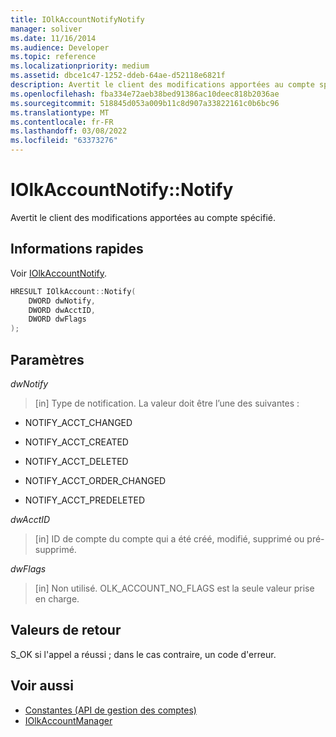 ```yaml
---
title: IOlkAccountNotifyNotify
manager: soliver
ms.date: 11/16/2014
ms.audience: Developer
ms.topic: reference
ms.localizationpriority: medium
ms.assetid: dbce1c47-1252-ddeb-64ae-d52118e6821f
description: Avertit le client des modifications apportées au compte spécifié.
ms.openlocfilehash: fba334e72aeb38bed91386ac10deec818b2036ae
ms.sourcegitcommit: 518845d053a009b11c8d907a33822161c0b6bc96
ms.translationtype: MT
ms.contentlocale: fr-FR
ms.lasthandoff: 03/08/2022
ms.locfileid: "63373276"
---
```

# <a name="iolkaccountnotifynotify"></a>IOlkAccountNotify::Notify

Avertit le client des modifications apportées au compte spécifié.
  
## <a name="quick-info"></a>Informations rapides

Voir [IOlkAccountNotify](iolkaccountnotify.md).
  
```cpp
HRESULT IOlkAccount::Notify(  
    DWORD dwNotify, 
    DWORD dwAcctID, 
    DWORD dwFlags 
);

```

## <a name="parameters"></a>Paramètres

_dwNotify_
  
> [in] Type de notification. La valeur doit être l’une des suivantes :
    
   - NOTIFY_ACCT_CHANGED 
    
   - NOTIFY_ACCT_CREATED 
    
   - NOTIFY_ACCT_DELETED
    
   - NOTIFY_ACCT_ORDER_CHANGED 
    
   - NOTIFY_ACCT_PREDELETED 
    
 _dwAcctID_
  
> [in] ID de compte du compte qui a été créé, modifié, supprimé ou pré-supprimé.
    
 _dwFlags_
  
> [in] Non utilisé. OLK_ACCOUNT_NO_FLAGS est la seule valeur prise en charge. 
    
## <a name="return-values"></a>Valeurs de retour

S_OK si l'appel a réussi ; dans le cas contraire, un code d'erreur.
  
## <a name="see-also"></a>Voir aussi

- [Constantes (API de gestion des comptes)](constants-account-management-api.md)  
- [IOlkAccountManager](iolkaccountmanager.md)

